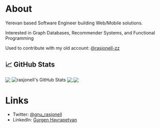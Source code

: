 # About
Yerevan based Software Engineer building Web/Mobile solutions.

Interested in Graph Databases, Recommender Systems, and Functional Programming

Used to contribute with my old account: [@rasjonell-zz](https://github.com/rasjonell-zz)


## &#x1f4c8; GitHub Stats

<img align="center" src="https://github-readme-stats.vercel.app/api/top-langs/?username=rasjonell&title_color=ffffff&text_color=c9cacc&icon_color=2bbc8a&bg_color=1d1f21&langs_count=3" />

<img align="center" src="https://github-readme-stats.vercel.app/api?username=rasjonell&show_icons=true&line_height=27&count_private=true&title_color=ffffff&text_color=c9cacc&icon_color=2bbc8a&bg_color=1d1f21" alt="rasjonell's GitHub Stats" />

<a href="https://github.com/rasjonell/x-library">
  <img align="center" src="https://github-readme-stats.vercel.app/api/pin/?username=rasjonell&repo=x-library&title_color=ffffff&text_color=c9cacc&icon_color=2bbc8a&bg_color=1d1f21" />
</a>


<a href="https://github.com/SquashConsulting/foxx_typescript">
  <img align="center" src="https://github-readme-stats.vercel.app/api/pin/?username=SquashConsulting&repo=foxx_typescript&title_color=ffffff&text_color=c9cacc&icon_color=2bbc8a&bg_color=1d1f21" />
</a>

# Links
- Twitter: [@gnu_rasjonell](https://twitter.com/gnu_rasjonell)
- LinkedIn: [Gurgen Hayrapetyan](https://linkedin.com/in/gurgenhayrapetyan)
